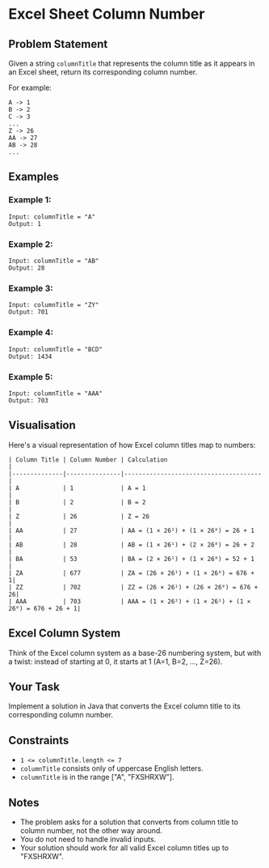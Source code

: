 # Excel Sheet Column Number

## Problem Statement

Given a string `columnTitle` that represents the column title as it appears in an Excel sheet, return its corresponding column number.

For example:
```
A -> 1
B -> 2
C -> 3
...
Z -> 26
AA -> 27
AB -> 28
...
```

## Examples

### Example 1:
```
Input: columnTitle = "A"
Output: 1
```

### Example 2:
```
Input: columnTitle = "AB"
Output: 28
```

### Example 3:
```
Input: columnTitle = "ZY"
Output: 701
```

### Example 4:
```
Input: columnTitle = "BCD"
Output: 1434
```

### Example 5:
```
Input: columnTitle = "AAA"
Output: 703
```

## Visualisation

Here's a visual representation of how Excel column titles map to numbers:

```
| Column Title | Column Number | Calculation                          |
|--------------|---------------|--------------------------------------|
| A            | 1             | A = 1                                |
| B            | 2             | B = 2                                |
| Z            | 26            | Z = 26                               |
| AA           | 27            | AA = (1 × 26¹) + (1 × 26⁰) = 26 + 1  |
| AB           | 28            | AB = (1 × 26¹) + (2 × 26⁰) = 26 + 2  |
| BA           | 53            | BA = (2 × 26¹) + (1 × 26⁰) = 52 + 1  |
| ZA           | 677           | ZA = (26 × 26¹) + (1 × 26⁰) = 676 + 1|
| ZZ           | 702           | ZZ = (26 × 26¹) + (26 × 26⁰) = 676 + 26|
| AAA          | 703           | AAA = (1 × 26²) + (1 × 26¹) + (1 × 26⁰) = 676 + 26 + 1|
```

## Excel Column System

Think of the Excel column system as a base-26 numbering system, but with a twist: instead of starting at 0, it starts at 1 (A=1, B=2, ..., Z=26).

## Your Task

Implement a solution in Java that converts the Excel column title to its corresponding column number.

## Constraints

- `1 <= columnTitle.length <= 7`
- `columnTitle` consists only of uppercase English letters.
- `columnTitle` is in the range ["A", "FXSHRXW"].

## Notes

- The problem asks for a solution that converts from column title to column number, not the other way around.
- You do not need to handle invalid inputs.
- Your solution should work for all valid Excel column titles up to "FXSHRXW".